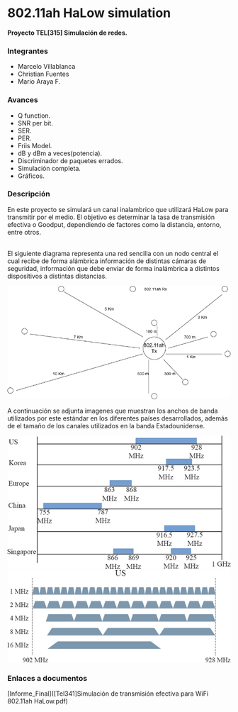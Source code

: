 # 802.11ah HaLow simulation

**Proyecto TEL[315] Simulación de redes.** 

### Integrantes

* Marcelo Villablanca
* Christian Fuentes
* Mario Araya F.

### Avances

* Q function.
* SNR per bit.
* SER.
* PER.
* Friis Model.
* dB y dBm a veces(potencia).
* Discriminador de paquetes errados.
* Simulación completa.
* Gráficos.

### Descripción

En este proyecto se simulará un canal inalambrico que utilizará HaLow para transmitir por el medio.
El objetivo es determinar la tasa de transmisión efectiva o Goodput, dependiendo de factores como la distancia, entorno, entre otros.<br><br>

El siguiente diagrama representa una red sencilla con un nodo central el cual recibe de forma alámbrica información de distintas cámaras de seguridad, información que debe enviar de forma inalámbrica a distintos dispositivos a distintas distancias.<br>

![Diagrama](./imgs/Simula_proyect_network.png)

A continuación se adjunta imagenes que muestran los anchos de banda utilizados por este estándar en los diferentes países desarrollados, 
además de el tamaño de los canales utilizados en la banda Estadounidense.<br>

![Bandas](./imgs/HaLow_bandas.jpg)
![Canales](./imgs/HaLow_canales.jpg)

### Enlaces a documentos

[Informe_Final]([Tel341]Simulación de transmisión efectiva para WiFi 802.11ah HaLow.pdf)